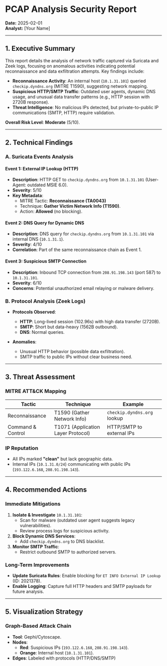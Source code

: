 # **PCAP Analysis Security Report**  
**Date:** 2025-02-01  
**Analyst:** [Your Name]  

---

## **1. Executive Summary**  
This report details the analysis of network traffic captured via Suricata and Zeek logs, focusing on anomalous activities indicating potential reconnaissance and data exfiltration attempts. Key findings include:  
- **Reconnaissance Activity**: An internal host (`10.1.31.101`) queried `checkip.dyndns.org` (MITRE T1590), suggesting network mapping.  
- **Suspicious HTTP/SMTP Traffic**: Outdated user agents, dynamic DNS usage, and unusual data transfer patterns (e.g., HTTP session with 2720B response).  
- **Threat Intelligence**: No malicious IPs detected, but private-to-public IP communications (SMTP, HTTP) require validation.  

**Overall Risk Level**: **Moderate** (5/10).  

---

## **2. Technical Findings**  

### **A. Suricata Events Analysis**  
#### **Event 1: External IP Lookup (HTTP)**  
- **Description**: HTTP GET to `checkip.dyndns.org` from `10.1.31.101` (User-Agent: outdated MSIE 6.0).  
- **Severity**: 5/10  
- **Key Metadata**:  
  - MITRE Tactic: **Reconnaissance (TA0043)**  
  - Technique: **Gather Victim Network Info (T1590)**.  
  - Action: **Allowed** (no blocking).  

#### **Event 2: DNS Query for Dynamic DNS**  
- **Description**: DNS query for `checkip.dyndns.org` from `10.1.31.101` via internal DNS (`10.1.31.1`).  
- **Severity**: 4/10  
- **Correlation**: Part of the same reconnaissance chain as Event 1.  

#### **Event 3: Suspicious SMTP Connection**  
- **Description**: Inbound TCP connection from `208.91.198.143` (port 587) to `10.1.31.101`.  
- **Severity**: 6/10  
- **Concerns**: Potential unauthorized email relaying or malware delivery.  

### **B. Protocol Analysis (Zeek Logs)**  
- **Protocols Observed**:  
  - **HTTP**: Long-lived session (102.96s) with high data transfer (2720B).  
  - **SMTP**: Short but data-heavy (1562B outbound).  
  - **DNS**: Normal queries.  

- **Anomalies**:  
  - Unusual HTTP behavior (possible data exfiltration).  
  - SMTP traffic to public IPs without clear business need.  

---

## **3. Threat Assessment**  
### **MITRE ATT&CK Mapping**  
| **Tactic**          | **Technique**                          | **Example**                          |  
|----------------------|----------------------------------------|---------------------------------------|  
| Reconnaissance       | T1590 (Gather Network Info)           | `checkip.dyndns.org` lookup          |  
| Command & Control    | T1071 (Application Layer Protocol)    | HTTP/SMTP to external IPs            |  

### **IP Reputation**  
- All IPs marked **"clean"** but lack geographic data.  
- Internal IPs (`10.1.31.0/24`) communicating with public IPs (`193.122.6.168`, `208.91.198.143`).  

---

## **4. Recommended Actions**  
### **Immediate Mitigations**  
1. **Isolate & Investigate** `10.1.31.101`:  
   - Scan for malware (outdated user agent suggests legacy vulnerabilities).  
   - Review process logs for suspicious activity.  
2. **Block Dynamic DNS Services**:  
   - Add `checkip.dyndns.org` to DNS blacklist.  
3. **Monitor SMTP Traffic**:  
   - Restrict outbound SMTP to authorized servers.  

### **Long-Term Improvements**  
- **Update Suricata Rules**: Enable blocking for `ET INFO External IP Lookup` (ID: 2021378).  
- **Enable Logging**: Capture full HTTP headers and SMTP payloads for future analysis.  

---

## **5. Visualization Strategy**  
### **Graph-Based Attack Chain**  
- **Tool**: Gephi/Cytoscape.  
- **Nodes**:  
  - **Red**: Suspicious IPs (`193.122.6.168`, `208.91.198.143`).  
  - **Orange**: Internal host (`10.1.31.101`).  
- **Edges**: Labeled with protocols (HTTP/DNS/SMTP)